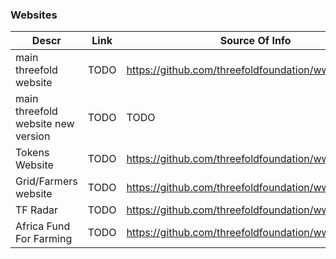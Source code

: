 ### Websites

Descr | Link | Source Of Info
---------|----------|---------
 main threefold website | TODO | https://github.com/threefoldfoundation/www_threefold
 main threefold website new version | TODO | TODO
 Tokens Website | TODO | https://github.com/threefoldfoundation/www_tokens
Grid/Farmers website | TODO | https://github.com/threefoldfoundation/www_grid
 TF Radar | TODO | https://github.com/threefoldfoundation/www_radar
 Africa Fund For Farming | TODO | https://github.com/threefoldfoundation/www_impact
